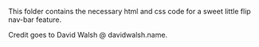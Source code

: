 This folder contains the necessary html and css code for a sweet little flip nav-bar feature.

Credit goes to David Walsh @ davidwalsh.name.
